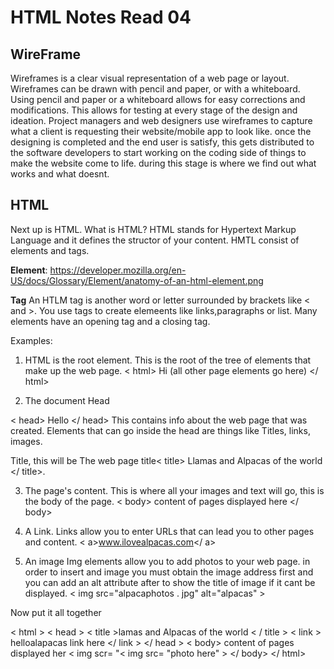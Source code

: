 # HTML Notes Read 04

## WireFrame
Wireframes is a clear visual representation of a web page or layout.  Wireframes can be drawn with pencil and paper, or with a whiteboard. Using pencil and paper or a whiteboard allows for easy corrections and modifications. This allows for testing at every stage of the design and ideation. Project managers and web designers use wireframes to capture what a client is requesting their website/mobile app to look like. once the designing is completed and the end user is satisfy, this gets distributed to the software developers to start working on the coding side of things to make the website come to life. during this stage is where we find out what works and what doesnt.

## HTML

Next up is HTML. What is HTML?
HTML stands for Hypertext Markup Language and it defines the structor of your content. HMTL consist of elements and tags.
 
 **Element**: https://developer.mozilla.org/en-US/docs/Glossary/Element/anatomy-of-an-html-element.png

**Tag**
An HTLM tag is another word or letter surrounded by brackets like < and >. You use tags to create elemeents like links,paragraphs or list. Many elements have an opening tag and a closing tag.

Examples:
1. HTML is the root element. This is the root of the tree of elements that make up the web page.
< html> Hi (all other page elements go here)
</ html>

2. The document Head

< head> Hello </ head> This contains info about the web page that was created. Elements that can go inside the head are things like Titles, links, images.

Title, this will be The web page title< title> Llamas and Alpacas of the world </ title>.

3. The page's content. This is where all your images and text will go, this is the body of the page.
< body> content of pages displayed here </ body>

4. A Link.
Links allow you to enter URLs that can lead you to other pages and content. 
< a>www.ilovealpacas.com</ a>

5. An image
Img elements allow you to add photos to your web page. in order to insert and image you must obtain the image address first and you can add an alt attribute after to show the title of image if it cant be displayed.
< img src="alpacaphotos . jpg" alt="alpacas" >

Now put it all together

< html >
  < head >
    < title >lamas and Alpacas of the world < / title >
    < link > helloalapacas link here
    </ link >
  </ head >
< body> content of pages displayed her 
< img scr= "< img src= "photo here" >
</ body>
</ html>